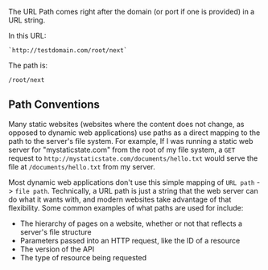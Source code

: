 The URL Path comes right after the domain (or port if one is provided) in a URL string.

In this URL:

```
`http://testdomain.com/root/next`
```

The path is:

```
/root/next
```

## Path Conventions

Many static websites (websites where the content does not change, as opposed to dynamic web applications) use paths as a direct mapping to the path to the server's file system. For example, If I was running a static web server for "mystaticstate.com" from the root of my file system, a `GET` request to `http://mystaticstate.com/documents/hello.txt` would serve the file at `/documents/hello.txt` from my server.

Most dynamic web applications don't use this simple mapping of `URL path` -> `file path`. Technically, a URL path is just a string that the web server can do what it wants with, and modern websites take advantage of that flexibility. Some common examples of what paths are used for include:

- The hierarchy of pages on a website, whether or not that reflects a server's file structure
- Parameters passed into an HTTP request, like the ID of a resource
- The version of the API
- The type of resource being requested